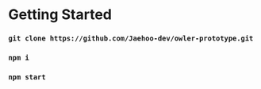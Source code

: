 # Getting Started

### `git clone https://github.com/Jaehoo-dev/owler-prototype.git`

### `npm i`

### `npm start`
